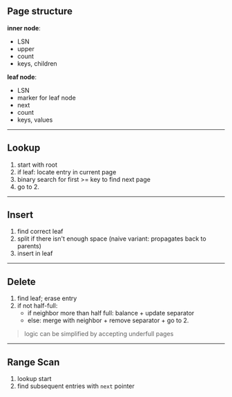 ## Page structure

**inner node**:
- LSN
- upper
- count
- keys, children

**leaf node**:
- LSN
- marker for leaf node
- next
- count
- keys, values

----

## Lookup

1. start with root
2. if leaf: locate entry in current page
3. binary search for first >= key to find next page
4. go to 2.

-----

## Insert

1. find correct leaf
2. split if there isn't enough space (naive variant: propagates back to parents)
3. insert in leaf

----

## Delete

1. find leaf; erase entry
2. if not half-full: 
	- if neighbor more than half full: balance + update separator
	- else: merge with neighbor + remove separator + go to 2.

> logic can be simplified by accepting underfull pages

-----

## Range Scan

1. lookup start
2. find subsequent entries with `next` pointer